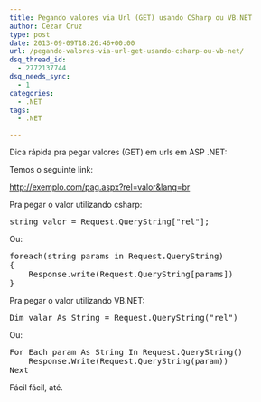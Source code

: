 ```yaml
---
title: Pegando valores via Url (GET) usando CSharp ou VB.NET
author: Cezar Cruz
type: post
date: 2013-09-09T18:26:46+00:00
url: /pegando-valores-via-url-get-usando-csharp-ou-vb-net/
dsq_thread_id:
  - 2772137744
dsq_needs_sync:
  - 1
categories:
  - .NET
tags:
  - .NET

---
```

Dica rápida pra pegar valores (GET) em urls em ASP .NET:

Temos o seguinte link:

http://exemplo.com/pag.aspx?rel=valor&lang=br

Pra pegar o valor utilizando csharp:

<pre class="lang:c# decode:true">string valor = Request.QueryString["rel"];</pre>

Ou:

<pre class="lang:c# decode:true">foreach(string params in Request.QueryString)
{
    Response.write(Request.QueryString[params])
}</pre>

Pra pegar o valor utilizando VB.NET:

<pre class="lang:vbnet decode:true">Dim valar As String = Request.QueryString("rel")</pre>

Ou:

<pre class="lang:vbnet decode:true">For Each param As String In Request.QueryString()
    Response.Write(Request.QueryString(param))
Next</pre>

Fácil fácil, até.
